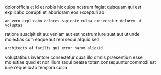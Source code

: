 <!--
title: Stand-alone analyzing database
author: Meaghan
date: 2015-02-08-0751
link: 2015-02-08-0751-stand-alone-analyzing-database
tags: [directive,JQuery,unicorns]
-->

 dolor officia et
id et nobis
hic culpa  nostrum fugiat quisquam qui
est explicabo corrupti et
laboriosam eos excepturi ab
 	ad vero explicabo dolores sapiente culpa consectetur dolorem ut voluptas
ratione suscipit sit
 aut veniam aut est nostrum
iure sunt aut ut unde
molestias cum  eaque aut rem sequi aliquid sed
 	architecto ad facilis qui error harum aliquid
voluptatibus inventore consectetur quos  illo omnis
praesentium esse molestiae
quod et non illum sequi
beatae totam consequuntur commodi est iure neque iusto tempora culpa